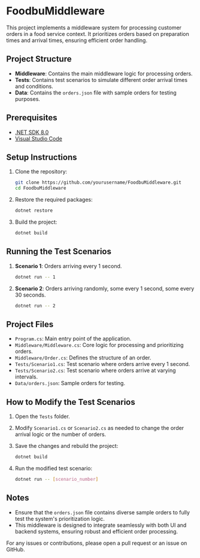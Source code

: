 # FoodbuMiddleware

This project implements a middleware system for processing customer orders in a food service context. It prioritizes orders based on preparation times and arrival times, ensuring efficient order handling.

## Project Structure

- **Middleware**: Contains the main middleware logic for processing orders.
- **Tests**: Contains test scenarios to simulate different order arrival times and conditions.
- **Data**: Contains the `orders.json` file with sample orders for testing purposes.

## Prerequisites

- [.NET SDK 8.0](https://dotnet.microsoft.com/download/dotnet/8.0)
- [Visual Studio Code](https://code.visualstudio.com/)

## Setup Instructions

1. Clone the repository:

    ```bash
    git clone https://github.com/yourusername/FoodbuMiddleware.git
    cd FoodbuMiddleware
    ```

2. Restore the required packages:

    ```bash
    dotnet restore
    ```

3. Build the project:

    ```bash
    dotnet build
    ```

## Running the Test Scenarios

1. **Scenario 1**: Orders arriving every 1 second.

    ```bash
    dotnet run -- 1
    ```

2. **Scenario 2**: Orders arriving randomly, some every 1 second, some every 30 seconds.

    ```bash
    dotnet run -- 2
    ```

## Project Files

- `Program.cs`: Main entry point of the application.
- `Middleware/Middleware.cs`: Core logic for processing and prioritizing orders.
- `Middleware/Order.cs`: Defines the structure of an order.
- `Tests/Scenario1.cs`: Test scenario where orders arrive every 1 second.
- `Tests/Scenario2.cs`: Test scenario where orders arrive at varying intervals.
- `Data/orders.json`: Sample orders for testing.

## How to Modify the Test Scenarios

1. Open the `Tests` folder.
2. Modify `Scenario1.cs` or `Scenario2.cs` as needed to change the order arrival logic or the number of orders.
3. Save the changes and rebuild the project:

    ```bash
    dotnet build
    ```

4. Run the modified test scenario:

    ```bash
    dotnet run -- [scenario_number]
    ```

## Notes

- Ensure that the `orders.json` file contains diverse sample orders to fully test the system's prioritization logic.
- This middleware is designed to integrate seamlessly with both UI and backend systems, ensuring robust and efficient order processing.

For any issues or contributions, please open a pull request or an issue on GitHub.

